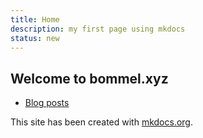 ```yaml
---
title: Home
description: my first page using mkdocs
status: new
---
```


## Welcome to bommel.xyz

- [Blog posts](blog/index.md)

This site has been created with [mkdocs.org](https://www.mkdocs.org).



<script src="https://giscus.app/client.js"
        data-repo="m3ssage/m3ssage.github.io"
        data-repo-id="R_kgDONDJ-jQ"
        data-category="General"
        data-category-id="DIC_kwDONDJ-jc4Cj5v0"
        data-mapping="pathname"
        data-strict="0"
        data-reactions-enabled="1"
        data-emit-metadata="0"
        data-input-position="bottom"
        data-theme="preferred_color_scheme"
        data-lang="en"
        crossorigin="anonymous"
        async>
</script>
